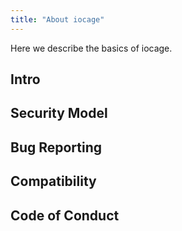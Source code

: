 ```yaml
---
title: "About iocage"
---
```


Here we describe the basics of iocage.

## Intro
## Security Model
## Bug Reporting
## Compatibility
## Code of Conduct
